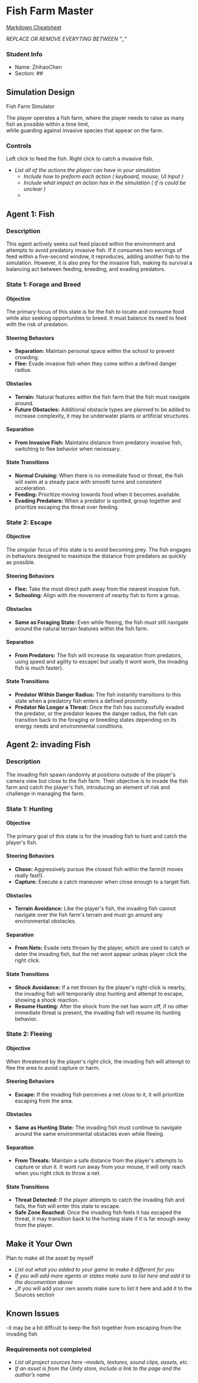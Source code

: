 # Fish Farm Master

[Markdown Cheatsheet](https://github.com/adam-p/markdown-here/wiki/Markdown-Here-Cheatsheet)

_REPLACE OR REMOVE EVERYTING BETWEEN "\_"_

### Student Info

-   Name: ZhihaoChen
-   Section: _##_

## Simulation Design

Fish Farm Simulator

The player operates a fish farm, where the player needs to raise as many fish as possible within a time limit,   
while guarding against invasive species that appear on the farm.

### Controls

Left click to feed the fish.
Right click to catch a invasive fish.

-   _List all of the actions the player can have in your simulation_
    -   _Include how to preform each action ( keyboard, mouse, UI Input )_
    -   _Include what impact an action has in the simulation ( if is could be unclear )_
    -   
## Agent 1: Fish

### Description
This agent actively seeks out feed placed within the environment and attempts to avoid predatory invasive fish. If it consumes two servings of feed within a five-second window, it reproduces, adding another fish to the simulation. However, it is also prey for the invasive fish, making its survival a balancing act between feeding, breeding, and evading predators.

### State 1: Forage and Breed

#### Objective
The primary focus of this state is for the fish to locate and consume food while also seeking opportunities to breed. It must balance its need to feed with the risk of predation.

#### Steering Behaviors
- **Separation:** Maintain personal space within the school to prevent crowding.
- **Flee:** Evade invasive fish when they come within a defined danger radius.

#### Obstacles
- **Terrain:** Natural features within the fish farm that the fish must navigate around.
- **Future Obstacles:** Additional obstacle types are planned to be added to increase complexity, it may be underwater plants or artificial structures.

#### Separation
- **From Invasive Fish:** Maintains distance from predatory invasive fish, switching to flee behavior when necessary.

#### State Transitions
- **Normal Cruising:** When there is no immediate food or threat, the fish will swim at a steady pace with smooth turns and consistent acceleration.
- **Feeding:** Prioritize moving towards food when it becomes available.
- **Evading Predators:** When a predator is spotted, group together and prioritize escaping the threat over feeding.


### State 2: Escape

#### Objective
The singular focus of this state is to avoid becoming prey. The fish engages in behaviors designed to maximize the distance from predators as quickly as possible.

#### Steering Behaviors
- **Flee:** Take the most direct path away from the nearest invasive fish.
- **Schooling:** Align with the movement of nearby fish to form a group.


#### Obstacles
- **Same as Foraging State:** Even while fleeing, the fish must still navigate around the natural terrain features within the fish farm.

#### Separation
- **From Predators:** The fish will increase its separation from predators, using speed and agility to escape( but usally it wont work, the invading fish is much faster).

#### State Transitions
- **Predator Within Danger Radius:** The fish instantly transitions to this state when a predatory fish enters a defined proximity.
- **Predator No Longer a Threat:** Once the fish has successfully evaded the predator, or the predator leaves the danger radius, the fish can transition back to the foraging or breeding states depending on its energy needs and environmental conditions.


## Agent 2: invading Fish

### Description
The invading fish spawn randomly at positions outside of the player's camera view but close to the fish farm. Their objective is to invade the fish farm and catch the player's fish, introducing an element of risk and challenge in managing the farm.

### State 1: Hunting

#### Objective
The primary goal of this state is for the invading fish to hunt and catch the player's fish.

#### Steering Behaviors
- **Chase:** Aggressively pursue the closest fish within the farm(it moves really fast!).
- **Capture:** Execute a catch maneuver when close enough to a target fish.

#### Obstacles
- **Terrain Avoidance:** Like the player's fish, the invading fish cannot navigate over the fish farm's terrain and must go around any environmental obstacles.

#### Separation
- **From Nets:** Evade nets thrown by the player, which are used to catch or deter the invading fish, but the net wont appear unleas player click the right click.

#### State Transitions
- **Shock Avoidance:** If a net thrown by the player's right-click is nearby, the invading fish will temporarily stop hunting and attempt to escape, showing a shock reaction.
- **Resume Hunting:** After the shock from the net has worn off, if no other immediate threat is present, the invading fish will resume its hunting behavior.

### State 2: Fleeing

#### Objective
When threatened by the player's right click, the invading fish will attempt to flee the area to avoid capture or harm.

#### Steering Behaviors
- **Escape:** If the invading fish perceives a net close to it, it will prioritize escaping from the area.

#### Obstacles
- **Same as Hunting State:** The invading fish must continue to navigate around the same environmental obstacles even while fleeing.

#### Separation
- **From Threats:** Maintain a safe distance from the player's attempts to capture or stun it. It wont run away from your mouse, it will only reach when you right click to throw a net.

#### State Transitions
- **Threat Detected:** If the player attempts to catch the invading fish and fails, the fish will enter this state to escape.
- **Safe Zone Reached:** Once the invading fish feels it has escaped the threat, it may transition back to the hunting state if it is far enough away from the player.

  
## Make it Your Own
  
Plan to make all the asset by myself

- _List out what you added to your game to make it different for you_
- _If you will add more agents or states make sure to list here and add it to the documention above_
- _If you will add your own assets make sure to list it here and add it to the Sources section


## Known Issues

-it may be a bit diffcult to keep the fish together from escaping from the invading fish

### Requirements not completed

-   _List all project sources here –models, textures, sound clips, assets, etc._
-   _If an asset is from the Unity store, include a link to the page and the author’s name_



